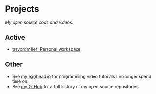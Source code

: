 # Projects

_My open source code and videos._

## Active

- [trevordmiller: Personal workspace](https://github.com/trevordmiller/trevordmiller).

## Other

- See [my egghead.io](http://egghead.io/instructors/trevor-miller) for programming video tutorials I no longer spend time on.
- See [my GitHub](https://github.com/trevordmiller) for a full history of my open source repositories.
